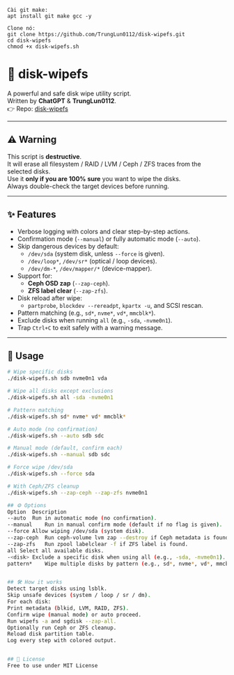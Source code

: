 ```
Cài git make:
apt install git make gcc -y

Clone nó:
git clone https://github.com/TrungLun0112/disk-wipefs.git
cd disk-wipefs
chmod +x disk-wipefs.sh
```

# 🧹 disk-wipefs

A powerful and safe disk wipe utility script.  
Written by **ChatGPT** & **TrungLun0112**.  
👉 Repo: [disk-wipefs](https://github.com/TrungLun0112/disk-wipefs)

---

## ⚠️ Warning

This script is **destructive**.  
It will erase all filesystem / RAID / LVM / Ceph / ZFS traces from the selected disks.  
Use it **only if you are 100% sure** you want to wipe the disks.  
Always double-check the target devices before running.

---

## ✨ Features

- Verbose logging with colors and clear step-by-step actions.
- Confirmation mode (`--manual`) or fully automatic mode (`--auto`).
- Skip dangerous devices by default:
  - `/dev/sda` (system disk, unless `--force` is given).
  - `/dev/loop*`, `/dev/sr*` (optical / loop devices).
  - `/dev/dm-*`, `/dev/mapper/*` (device-mapper).
- Support for:
  - **Ceph OSD zap** (`--zap-ceph`).
  - **ZFS label clear** (`--zap-zfs`).
- Disk reload after wipe:
  - `partprobe`, `blockdev --rereadpt`, `kpartx -u`, and SCSI rescan.
- Pattern matching (e.g., `sd*`, `nvme*`, `vd*`, `mmcblk*`).
- Exclude disks when running `all` (e.g., `-sda`, `-nvme0n1`).
- Trap `Ctrl+C` to exit safely with a warning message.

---

## 🚀 Usage

```bash
# Wipe specific disks
./disk-wipefs.sh sdb nvme0n1 vda

# Wipe all disks except exclusions
./disk-wipefs.sh all -sda -nvme0n1

# Pattern matching
./disk-wipefs.sh sd* nvme* vd* mmcblk*

# Auto mode (no confirmation)
./disk-wipefs.sh --auto sdb sdc

# Manual mode (default, confirm each)
./disk-wipefs.sh --manual sdb sdc

# Force wipe /dev/sda
./disk-wipefs.sh --force sda

# With Ceph/ZFS cleanup
./disk-wipefs.sh --zap-ceph --zap-zfs nvme0n1

## ⚙️ Options
Option	Description
--auto	Run in automatic mode (no confirmation).
--manual	Run in manual confirm mode (default if no flag is given).
--force	Allow wiping /dev/sda (system disk).
--zap-ceph	Run ceph-volume lvm zap --destroy if Ceph metadata is found.
--zap-zfs	Run zpool labelclear -f if ZFS label is found.
all	Select all available disks.
-<disk>	Exclude a specific disk when using all (e.g., -sda, -nvme0n1).
pattern*	Wipe multiple disks by pattern (e.g., sd*, nvme*, vd*, mmcblk*).


## 🛠 How it works
Detect target disks using lsblk.
Skip unsafe devices (system / loop / sr / dm).
For each disk:
Print metadata (blkid, LVM, RAID, ZFS).
Confirm wipe (manual mode) or auto proceed.
Run wipefs -a and sgdisk --zap-all.
Optionally run Ceph or ZFS cleanup.
Reload disk partition table.
Log every step with colored output.


## 📜 License
Free to use under MIT License
